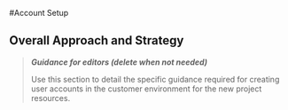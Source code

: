 #Account Setup
## Overall Approach and Strategy

>**_Guidance for editors (delete when not needed)_**
>
>Use this section to detail the specific guidance required for creating user accounts in the customer environment for the new project resources.
>